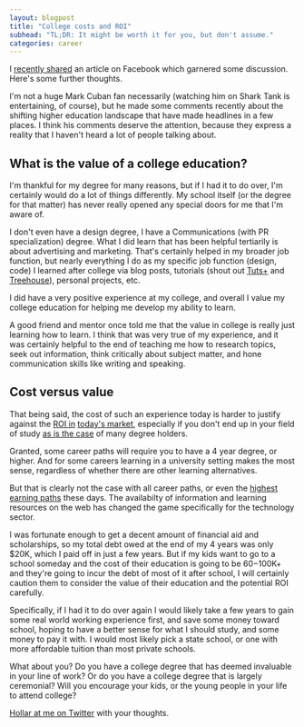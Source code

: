 ```yaml
---
layout: blogpost
title: "College costs and ROI"
subhead: "TL;DR: It might be worth it for you, but don't assume."
categories: career
---
```


<p class="disclaimer">I <a href="https://www.facebook.com/joelglovier/posts/10101931050277118" target="_blank">recently shared</a> an article on Facebook which garnered some discussion. Here's some further thoughts.</p>

I'm not a huge Mark Cuban fan necessarily (watching him on Shark Tank is entertaining, of course), but he made some comments recently about the shifting higher education landscape that have made headlines in a few places. I think his comments deserve the attention, because they express a reality that I haven't heard a lot of people talking about.

## What is the value of a college education?

I'm thankful for my degree for many reasons, but if I had it to do over, I'm certainly would do a lot of things differently. My school itself (or the degree for that matter) has never really opened any special doors for me that I'm aware of.

I don't even have a design degree, I have a Communications (with PR specialization) degree. What I did learn that has been helpful tertiarily is about advertising and marketing. That's certainly helped in my broader job function, but nearly everything I do as my specific job function (design, code) I learned after college via blog posts, tutorials (shout out [Tuts+](http://tutsplus.com/) and [Treehouse](http://teamtreehouse.com/)), personal projects, etc.

I did have a very positive experience at my college, and overall I value my college education for helping me develop my ability to learn. 

A good friend and mentor once told me that the value in college is really just learning how to learn. I think that was very true of my experience, and it was certainly helpful to the end of teaching me how to research topics, seek out information, think critically about subject matter, and hone communication skills like writing and speaking.

## Cost versus value

That being said, the cost of such an experience today is harder to justify against the [ROI in](http://www.forbes.com/sites/learnvest/2014/08/29/5-steps-to-calculating-your-college-r-o-i/) [today's market](http://www.salary.com/8-college-degrees-with-the-worst-return-on-investment/), especially if you don't end up in your field of study [as is the case](http://www.washingtonpost.com/local/education/most-with-college-stem-degrees-go-to-other-fields-of-work/2014/07/10/9aede466-084d-11e4-bbf1-cc51275e7f8f_story.html) of many degree holders.

Granted, some career paths will require you to have a 4 year degree, or higher. And for some careers learning in a university setting makes the most sense, regardless of whether there are other learning alternatives.

But that is clearly not the case with all career paths, or even the [highest earning paths](http://money.cnn.com/news/newsfeeds/articles/globenewswire/10122644.htm) these days. The availabilty of information and learning resources on the web has changed the game specifically for the technology sector.

I was fortunate enough to get a decent amount of financial aid and scholarships, so my total debt owed at the end of my 4 years was only $20K, which I paid off in just a few years. But if my kids want to go to a school someday and the cost of their education is going to be $60-$100K+ and they're going to incur the debt of most of it after school, I will certainly caution them to consider the value of their education and the potential ROI carefully.

Specifically, if I had it to do over again I would likely take a few years to gain some real world working experience first, and save some money toward school, hoping to have a better sense for what I should study, and some money to pay it with. I would most likely pick a state school, or one with more affordable tuition than most private schools.

What about you? Do you have a college degree that has deemed invaluable in your line of work? Or do you have a college degree that is largely ceremonial? Will you encourage your kids, or the young people in your life to attend college? 

[Hollar at me on Twitter](http://twitter.com/jglovier) with your thoughts.